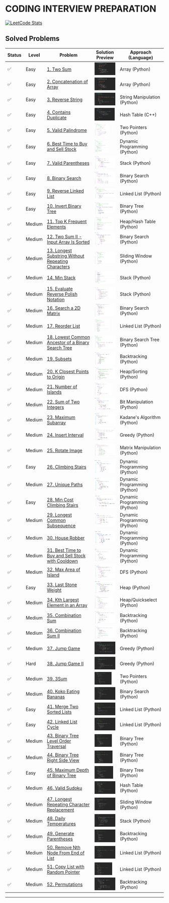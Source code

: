 # **CODING INTERVIEW PREPARATION**
<a href="https://leetcode.com/u/paudelsamir/" target="_blank">
<img src="https://leetcard.jacoblin.cool/paudelsamir?theme=light&font=Blinker&ext=activity" alt="LeetCode Stats"/>
</a>

<!-- 🟢🟠🔴 ♻️	🔜	⏭️	❌🔄 -->


## Solved Problems
| Status | Level  | Problem | Solution Preview | Approach (Language) |
| ------ | ------ | ------- | ---------------- | ------------------- |
| ✅     | Easy   | [1. Two Sum](https://leetcode.com/problems/two-sum/) | <img src="images/001_two_sum.png" alt="Python Solution" height="40"/> | Array (Python) |
| ✅     | Easy   | [2. Concatenation of Array](https://leetcode.com/problems/concatenation-of-array/) | <img src="images/003_concatenation_of_array.png" alt="Python Solution" height="40"/> | Array (Python) |
| ✅     | Easy   | [3. Reverse String](https://leetcode.com/problems/reverse-string/) | <img src="images/002_reverse_string.png" alt="Python Solution" height="40"/> | String Manipulation (Python) |
| ✅     | Easy   | [4. Contains Duplicate](https://leetcode.com/problems/contains-duplicate/) | <img src="images/004_contains_duplicate.png" alt="C++ Solution" height="40"/> | Hash Table (C++) |
| ✅     | Easy   | [5. Valid Palindrome](https://leetcode.com/problems/valid-palindrome/) | <img src="images/005_valid_palindrome.png" alt="Python Solution" height="40"/> | Two Pointers (Python) |
| ✅     | Easy   | [6. Best Time to Buy and Sell Stock](https://leetcode.com/problems/best-time-to-buy-and-sell-stock/) | <img src="images/006_best_time_to_buy_sell_stock.png" alt="Python Solution" height="40"/> | Dynamic Programming (Python) |
| ✅     | Easy   | [7. Valid Parentheses](https://leetcode.com/problems/valid-parentheses/) | <img src="images/007_valid_paranthesis.png" alt="Python Solution" height="40"/> | Stack (Python) |
| ✅     | Easy   | [8. Binary Search](https://leetcode.com/problems/binary-search/) | <img src="images/008_binary_search.png" alt="Python Solution" height="40"/> | Binary Search (Python) |
| ✅     | Easy   | [9. Reverse Linked List](https://leetcode.com/problems/reverse-linked-list/) | <img src="images/009_reverse_linked_list.png" alt="Python Solution" height="40"/> | Linked List (Python) |
| ✅     | Easy   | [10. Invert Binary Tree](https://leetcode.com/problems/invert-binary-tree/) | <img src="images/010_invert_binary_tree.png" alt="Python Solution" height="40"/> | Binary Tree (Python) |
| ✅     | Medium | [11. Top K Frequent Elements](https://leetcode.com/problems/top-k-frequent-elements/) | <img src="images/011_topk_frequent_elements.png" alt="Python Solution" height="40"/> | Heap/Hash Table (Python) |
| ✅     | Medium | [12. Two Sum II - Input Array Is Sorted](https://leetcode.com/problems/two-sum-ii-input-array-is-sorted/) | <img src="images/012_twosumii.png" alt="Python Solution" height="40"/> | Binary Search (Python) |
| ✅     | Medium | [13. Longest Substring Without Repeating Characters](https://leetcode.com/problems/longest-substring-without-repeating-characters/) | <img src="images/013_longest_subsequence_wo_repeating_chars.png" alt="Python Solution" height="40"/> | Sliding Window (Python) |
| ✅     | Medium | [14. Min Stack](https://leetcode.com/problems/min-stack/) | <img src="images/014_min_stack.png" alt="Solution" height="40"/> | Stack (Python) |
| ✅     | Medium | [15. Evaluate Reverse Polish Notation](https://leetcode.com/problems/evaluate-reverse-polish-notation/) | <img src="images/015_evaluate_reverse_polish_notation.png" alt="Solution" height="40"/> | Stack (Python) |
| ✅     | Medium | [16. Search a 2D Matrix](https://leetcode.com/problems/search-a-2d-matrix/) | <img src="images/016_search_a_2d_matrix.png" alt="Solution" height="40"/> | Binary Search (Python) |
| ✅     | Medium | [17. Reorder List](https://leetcode.com/problems/reorder-list/) | <img src="images/017_reorder_list.png" alt="Solution" height="40"/> | Linked List (Python) |
| ✅     | Medium | [18. Lowest Common Ancestor of a Binary Search Tree](https://leetcode.com/problems/lowest-common-ancestor-of-a-binary-search-tree/) | <img src="images/018_lowest_common_ancestor_of_a_bst.png" alt="Solution" height="40"/> | Binary Search Tree (Python) |
| ✅     | Medium | [19. Subsets](https://leetcode.com/problems/subsets/) | <img src="images/019_subset.png" alt="Solution" height="40"/> | Backtracking (Python) |
| ✅     | Medium | [20. K Closest Points to Origin](https://leetcode.com/problems/k-closest-points-to-origin/) | <img src="images/020_k_closest_point_to_origin.png" alt="Solution" height="40"/> | Heap/Sorting (Python) |
| ✅     | Medium | [21. Number of Islands](https://leetcode.com/problems/number-of-islands/) | <img src="images/021_no_of_islands.png" alt="Solution" height="40"/> | DFS (Python) |
| ✅     | Medium | [22. Sum of Two Integers](https://leetcode.com/problems/sum-of-two-integers/) | <img src="images/022_sum_of_two_integers.png" alt="Solution" height="40"/> | Bit Manipulation (Python) |
| ✅     | Medium   | [23. Maximum Subarray](https://leetcode.com/problems/maximum-subarray/) | <img src="images/023_maximum_subarray.png" alt="Solution" height="40"/> | Kadane's Algorithm (Python) |
| ✅     | Medium   | [24. Insert Interval](https://leetcode.com/problems/insert-interval/) | <img src="images/024_insert_interval.png" alt="Solution" height="40"/> | Greedy (Python) |
| ✅     | Medium   | [25. Rotate Image](https://leetcode.com/problems/rotate-image/) | <img src="images/025_rotate_image.png" alt="Solution" height="40"/> | Matrix Manipulation (Python) |
| ✅     | Easy   | [26. Climbing Stairs](https://leetcode.com/problems/climbing-stairs/) | <img src="images/026_climbing_stairs.png" alt="Solution" height="40"/> | Dynamic Programming (Python) |
| ✅     | Medium   | [27. Unique Paths](https://leetcode.com/problems/unique-paths/) | <img src="images/027_unique_path.png" alt="Solution" height="40"/> | Dynamic Programming (Python) |
| ✅     | Easy   | [28. Min Cost Climbing Stairs](https://leetcode.com/problems/min-cost-climbing-stairs/) | <img src="images/028_min_cost_climbing_stairs.png" alt="Solution" height="40"/> | Dynamic Programming (Python) |
| ✅     | Medium | [29. Longest Common Subsequence](https://leetcode.com/problems/longest-common-subsequence/) | <img src="images/029_longest_common_subsequence.png" alt="Solution" height="40"/> | Dynamic Programming (Python) |
| ✅     | Medium | [30. House Robber](https://leetcode.com/problems/house-robber/) | <img src="images/030_house_robber.png" alt="Solution" height="40"/> | Dynamic Programming (Python) |
| ✅     | Medium | [31. Best Time to Buy and Sell Stock with Cooldown](https://leetcode.com/problems/best-time-to-buy-and-sell-stock-with-cooldown/) | <img src="images/031_buy_and_sell_stock_with_cooldown.png" alt="Solution" height="40"/> | Dynamic Programming (Python) |
| ✅     | Medium | [32. Max Area of Island](https://leetcode.com/problems/max-area-of-island/) | <img src="images/032_max_area_of_island.png" alt="Solution" height="40"/> | DFS (Python) |
| ✅     | Easy   | [33. Last Stone Weight](https://leetcode.com/problems/last-stone-weight/) | <img src="images/033_last_stone_weight.png" alt="Solution" height="40"/> | Heap (Python) |
| ✅     | Medium | [34. Kth Largest Element in an Array](https://leetcode.com/problems/kth-largest-element-in-an-array/) | <img src="images/034_kth_largest_element_in_an_array.png" alt="Solution" height="40"/> | Heap/Quickselect (Python) |
| ✅     | Medium | [35. Combination Sum](https://leetcode.com/problems/combination-sum/) | <img src="images/035_combination_sum.png" alt="Solution" height="40"/> | Backtracking (Python) |
| ✅     | Medium | [36. Combination Sum II](https://leetcode.com/problems/combination-sum-ii/) | <img src="images/036_combination_sum_ii.png" alt="Solution" height="40"/> | Backtracking (Python) |
| ✅     | Medium | [37. Jump Game](https://leetcode.com/problems/jump-game/) | <img src="images/037_jump_game_1.png" alt="Solution" height="40"/> | Greedy (Python) |
| ✅     | Hard   | [38. Jump Game II](https://leetcode.com/problems/jump-game-ii/) | <img src="images/038_jump_game_2.png" alt="Solution" height="40"/> | Greedy (Python) |
| ✅     | Medium | [39. 3Sum](https://leetcode.com/problems/3sum/) | <img src="images/039_3Sum.png" alt="Solution" height="40"/> | Two Pointers (Python) |
| ✅     | Medium | [40. Koko Eating Bananas](https://leetcode.com/problems/koko-eating-bananas/) | <img src="images/040_koko_eating_bananas.png" alt="Solution" height="40"/> | Binary Search (Python) |
| ✅     | Easy   | [41. Merge Two Sorted Lists](https://leetcode.com/problems/merge-two-sorted-lists/) | <img src="images/041_merge_two_sorted_list.png" alt="Solution" height="40"/> | Linked List (Python) |
| ✅     | Easy   | [42. Linked List Cycle](https://leetcode.com/problems/linked-list-cycle/) | <img src="images/042_linked_list_cycle.png" alt="Solution" height="40"/> | Linked List (Python) |
| ✅     | Medium | [43. Binary Tree Level Order Traversal](https://leetcode.com/problems/binary-tree-level-order-traversal/) | <img src="images/043_binary_tree_level_order_traversal.png" alt="Solution" height="40"/> | Binary Tree (Python) |
| ✅     | Medium | [44. Binary Tree Right Side View](https://leetcode.com/problems/binary-tree-right-side-view/) | <img src="images/044_binary_tree_right_side_view.png" alt="Solution" height="40"/> | Binary Tree (Python) |
| ✅     | Easy   | [45. Maximum Depth of Binary Tree](https://leetcode.com/problems/maximum-depth-of-binary-tree/) | <img src="images/045_maximum_depth_of_binary_tree.png" alt="Solution" height="40"/> | Binary Tree (Python) |
| ✅     | Medium | [46. Valid Sudoku](https://leetcode.com/problems/valid-sudoku/) | <img src="images/046_valid_sudoku.png" alt="Solution" height="40"/> | Hash Table (Python) |
| ✅     | Medium | [47. Longest Repeating Character Replacement](https://leetcode.com/problems/longest-repeating-character-replacement/) | <img src="images/047_longest_repeating_character_replacement.png" alt="Solution" height="40"/> | Sliding Window (Python) |
| ✅     | Medium | [48. Daily Temperatures](https://leetcode.com/problems/daily-temperatures/) | <img src="images/048_daily_temperature.png" alt="Solution" height="40"/> | Stack (Python) |
| ✅     | Medium | [49. Generate Parentheses](https://leetcode.com/problems/generate-parentheses/) | <img src="images/049_generate_parenthesis.png" alt="Solution" height="40"/> | Backtracking (Python) |
| ✅     | Medium | [50. Remove Nth Node From End of List](https://leetcode.com/problems/remove-nth-node-from-end-of-list/) | <img src="images/050_remove_nth_node_from_end_of_the_list.png" alt="Solution" height="40"/> | Linked List (Python) |
| ✅     | Medium | [51. Copy List with Random Pointer](https://leetcode.com/problems/copy-list-with-random-pointer/) | <img src="images/051_copy_list_with_random_pointer.png" alt="Solution" height="40"/> | Linked List (Python) |
| ✅     | Medium | [52. Permutations](https://leetcode.com/problems/permutations/) | <img src="images/052_permutation.png" alt="Solution" height="40"/> | Backtracking (Python) |
---
